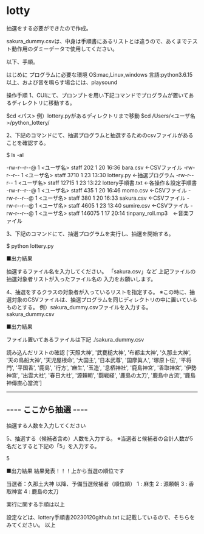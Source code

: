 # lotty
抽選をする必要ができたので作成。

sakura_dummy.csvは、中身は手順書にあるリストとは違うので、あくまでテスト動作用のダミーデータで使用してください。

以下、手順。

はじめに
プログラムに必要な環境
OS:mac,Linux,windows
言語:python3.6.15以上、および音を鳴らす場合には、playsound

操作手順
1、CUIにて、プロンプトを用い下記コマンドでプログラムが置いてあるディレクトリに移動する。

$cd <パス>
例）lottery.pyがあるディレクトリまで移動
$cd  /Users/<ユーザ名>/python_lottery/

2、下記のコマンドにて、抽選プログラムと抽選するためのcsvファイルがあることを確認する。

$ ls -al

-rw-r--r--@  1 <ユーザ名>  staff     202  1 20 16:36 bara.csv ←CSVファイル
-rw-r--r--   1 <ユーザ名>  staff    3710  1 23 13:30 lottery.py ←抽選プログラム
-rw-r--r--   1 <ユーザ名>  staff   12715  1 23 13:22 lottery手順書.txt ←各操作＆設定手順書
-rw-r--r--@  1 <ユーザ名>  staff     435  1 20 16:46 momo.csv ←CSVファイル
-rw-r--r--@  1 <ユーザ名>  staff     380  1 20 16:33 sakura.csv ←CSVファイル
-rw-r--r--@  1 <ユーザ名>  staff    4605  1 23 13:40 sumire.csv ←CSVファイル
-rw-r--r--@  1 <ユーザ名>  staff  146075  1 17 20:14 tinpany_roll.mp3　←音楽ファイル


3、下記のコマンドにて、抽選プログラムを実行し、抽選を開始する。

$ python lottery.py

■出力結果

抽選するファイル名を入力してください。
「sakura.csv」など
上記ファイルの抽選対象者リストが入ったファイル名の
入力をお願いします。

4、抽選をするクラスの対象者が入っているリストを指定する。
※この時に、抽選対象のCSVファイルは、抽選プログラムを同じディレクトリの中に置いているものとする。
例）sakura_dummy.csvファイルを入力する。
sakura_dummy.csv

■出力結果

ファイル置いてあるファイルは下記
./sakura_dummy.csv

読み込んだリストの確認
['天照大神', '武甕槌大神', '布都主大神', '久那土大神', '天の鳥船大神', '天児屋根命', '大国主', '日本武尊', '国摩眞人', '塚原卜伝', '平将門', '平国香', '鹿島', '行方', '麻生', '玉造', '息栖神社', '鹿島神宮', '香取神宮', '伊勢神宮', '出雲大社', '春日大社', '源頼朝', '闘戦経', '鹿島の太刀', '鹿島中古流', '鹿島神傳直心當流']

---------------------------------------
----          ここから抽選           ----
---------------------------------------
抽選する人数を入力してください

5、抽選する（候補者含め）人数を入力する。
※当選者と候補者の合計人数が5名だとすると下記の「5」を入力する。

5

■出力結果
結果発表！！！上から当選の順位です

当選者：久那土大神
以降、予備当選候補者（順位順）
1 : 麻生
2 : 源頼朝
3 : 香取神宮
4 : 鹿島の太刀

実行に関する手順は以上

設定などは、lottery手順書20230120github.txt に記載しているので、そちらをみてください。
以上
